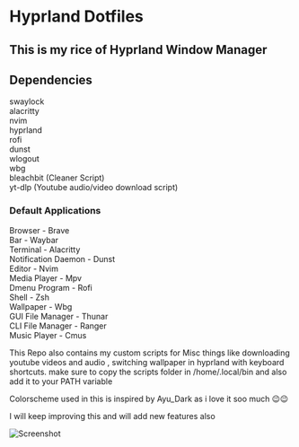 # Hyprland Dotfiles  

## This is my rice of Hyprland Window Manager

## Dependencies  
swaylock  
alacritty  
nvim  
hyprland  
rofi  
dunst  
wlogout  
wbg  
bleachbit (Cleaner Script)  
yt-dlp (Youtube audio/video download script)  

### Default Applications  

Browser - Brave  
Bar - Waybar  
Terminal - Alacritty  
Notification Daemon - Dunst  
Editor - Nvim  
Media Player - Mpv  
Dmenu Program - Rofi  
Shell - Zsh  
Wallpaper - Wbg  
GUI File Manager - Thunar  
CLI File Manager - Ranger  
Music Player  - Cmus  

This Repo also contains my custom scripts for Misc things like downloading youtube videos and audio , switching wallpaper in hyprland with keyboard shortcuts.
make sure to copy the scripts folder in /home/.local/bin and also add it to your PATH variable


Colorscheme used in this is inspired by Ayu_Dark as i love it soo much 😉😉  

I will keep improving this and will add new features also  

![Screenshot](img.png)
